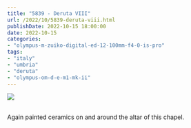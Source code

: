 ```yaml
---
title: "5839 - Deruta VIII"
url: /2022/10/5839-deruta-viii.html
publishDate: 2022-10-15 18:00:00
date: 2022-10-15
categories:
- "olympus-m-zuiko-digital-ed-12-100mm-f4-0-is-pro"
tags:
- "italy"
- "umbria"
- "deruta"
- "olympus-om-d-e-m1-mk-ii"
---
```

<div class="container">
<div class="center"><a target="_blank" href="https://d25zfm9zpd7gm5.cloudfront.net/1200x1200/2019/20190907_101334_lr.jpg"><img class="webfeedsFeaturedVisual" src="https://d25zfm9zpd7gm5.cloudfront.net/0600x0600/2019/20190907_101334_lr.jpg" /></a></div>
</div>
<br />

Again painted ceramics on and around the altar of this
chapel.
